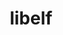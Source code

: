 ---
title: "libelf"
layout: cache
categories: [package, develop]
meta: {"versions": ["0.8.13"], "compilers": ["apple-clang@=15.0.0", "cce@=15.0.1", "gcc@=11.4.0"], "oss": ["rhel8", "ubuntu22.04", "ventura"], "platforms": ["darwin", "linux"], "targets": ["aarch64", "x86_64_v3", "zen4"], "stacks": ["developer-tools-darwin", "e4s", "e4s-cray-rhel", "root"], "num_specs": 6, "num_specs_by_stack": {"root": 6, "developer-tools-darwin": 1, "e4s-cray-rhel": 1, "e4s": 4}}
spec_details: [{"hash": "ggbjmw3qolghtmextep4ycr5w2njx7fq", "compiler": "apple-clang@=15.0.0", "versions": ["0.8.13"], "os": "ventura", "platform": "darwin", "target": "aarch64", "variants": ["build_system=autotools"], "stacks": ["root", "developer-tools-darwin"], "size": "-", "tarball": "https://binaries.spack.io/develop/build_cache/darwin-ventura-aarch64/apple-clang-15.0.0/libelf-0.8.13/darwin-ventura-aarch64-apple-clang-15.0.0-libelf-0.8.13-ggbjmw3qolghtmextep4ycr5w2njx7fq.spack"}, {"hash": "qrrf3zdyjcsfj5krerrbtjokp6gcilvj", "compiler": "cce@=15.0.1", "versions": ["0.8.13"], "os": "rhel8", "platform": "linux", "target": "zen4", "variants": ["build_system=autotools"], "stacks": ["root", "e4s-cray-rhel"], "size": "-", "tarball": "https://binaries.spack.io/develop/build_cache/linux-rhel8-zen4/cce-15.0.1/libelf-0.8.13/linux-rhel8-zen4-cce-15.0.1-libelf-0.8.13-qrrf3zdyjcsfj5krerrbtjokp6gcilvj.spack"}, {"hash": "dcqv6l6h7txwjsitq7nz4sicvt2hyvl3", "compiler": "gcc@=11.4.0", "versions": ["0.8.13"], "os": "ubuntu22.04", "platform": "linux", "target": "x86_64_v3", "variants": ["build_system=autotools"], "stacks": ["root", "e4s"], "size": "-", "tarball": "https://binaries.spack.io/develop/build_cache/linux-ubuntu22.04-x86_64_v3/gcc-11.4.0/libelf-0.8.13/linux-ubuntu22.04-x86_64_v3-gcc-11.4.0-libelf-0.8.13-dcqv6l6h7txwjsitq7nz4sicvt2hyvl3.spack"}, {"hash": "xlqovhqbet3zlek234kk5nukcqt2nbxc", "compiler": "gcc@=11.4.0", "versions": ["0.8.13"], "os": "ubuntu22.04", "platform": "linux", "target": "x86_64_v3", "variants": ["build_system=autotools"], "stacks": ["root", "e4s"], "size": "-", "tarball": "https://binaries.spack.io/develop/build_cache/linux-ubuntu22.04-x86_64_v3/gcc-11.4.0/libelf-0.8.13/linux-ubuntu22.04-x86_64_v3-gcc-11.4.0-libelf-0.8.13-xlqovhqbet3zlek234kk5nukcqt2nbxc.spack"}, {"hash": "ybpkj3gcltvzjxaw3sdmvbpypbfwntdy", "compiler": "gcc@=11.4.0", "versions": ["0.8.13"], "os": "ubuntu22.04", "platform": "linux", "target": "x86_64_v3", "variants": ["build_system=autotools"], "stacks": ["root", "e4s"], "size": "-", "tarball": "https://binaries.spack.io/develop/build_cache/linux-ubuntu22.04-x86_64_v3/gcc-11.4.0/libelf-0.8.13/linux-ubuntu22.04-x86_64_v3-gcc-11.4.0-libelf-0.8.13-ybpkj3gcltvzjxaw3sdmvbpypbfwntdy.spack"}, {"hash": "eccn3qx7r55ytg4rg3epgmzis6qsdyyr", "compiler": "gcc@=11.4.0", "versions": ["0.8.13"], "os": "ubuntu22.04", "platform": "linux", "target": "x86_64_v3", "variants": ["build_system=autotools"], "stacks": ["root", "e4s"], "size": "-", "tarball": "https://binaries.spack.io/develop/build_cache/linux-ubuntu22.04-x86_64_v3/gcc-11.4.0/libelf-0.8.13/linux-ubuntu22.04-x86_64_v3-gcc-11.4.0-libelf-0.8.13-eccn3qx7r55ytg4rg3epgmzis6qsdyyr.spack"}]
---